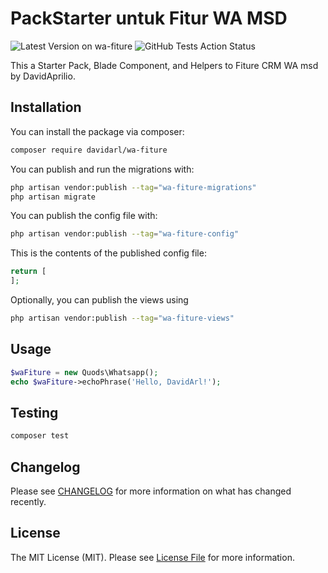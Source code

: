 # PackStarter untuk Fitur WA MSD

![Latest Version on wa-fiture](https://img.shields.io/badge/version-1.0.0-red)
![GitHub Tests Action Status](https://img.shields.io/badge/package-wa_fiture-red)

This a Starter Pack, Blade Component, and Helpers to Fiture CRM WA msd by DavidAprilio.

## Installation

You can install the package via composer:

```bash
composer require davidarl/wa-fiture
```

You can publish and run the migrations with:

```bash
php artisan vendor:publish --tag="wa-fiture-migrations"
php artisan migrate
```

You can publish the config file with:

```bash
php artisan vendor:publish --tag="wa-fiture-config"
```

This is the contents of the published config file:

```php
return [
];
```

Optionally, you can publish the views using

```bash
php artisan vendor:publish --tag="wa-fiture-views"
```

## Usage

```php
$waFiture = new Quods\Whatsapp();
echo $waFiture->echoPhrase('Hello, DavidArl!');
```

## Testing

```bash
composer test
```

## Changelog
Please see [CHANGELOG](CHANGELOG.md) for more information on what has changed recently.

## License
The MIT License (MIT). Please see [License File](LICENSE.md) for more information.

